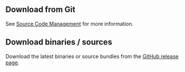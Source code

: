 <head>
  <title>Download</title>
</head>

## Download from Git

See [Source Code Management](scm.html) for more information.

## Download binaries / sources

Download the latest binaries or source bundles from the [GitHub release page](https://github.com/robtimus/date-time-validation/releases).
